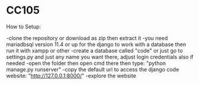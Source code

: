 # CC105
How to Setup:

-clone the repository or download as zip then extract it
-you need mariadbsql version 11.4  or up  for  the django to work  with a database then run  it with xampp or other
-create a database called "code" or just go to settings.py and just any name you want there, adjust login credentials also if needed
-open the folder then open cmd there then type: "python manage.py runserver"
-copy the default url to access the django code website: "http://127.0.0.1:8000/"
-explore the website
